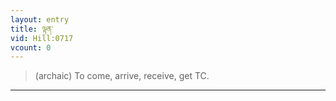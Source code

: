 ```yaml
---
layout: entry
title: ལྟན་
vid: Hill:0717
vcount: 0
---
```

> (archaic) To come, arrive, receive, get TC\.


---

